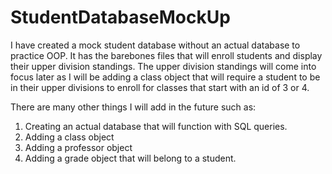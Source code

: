 # StudentDatabaseMockUp

I have created a mock student database without an actual database to practice OOP. It has the barebones files that will enroll students and display their upper division standings.
The upper division standings will come into focus later as I will be adding a class object that will require a student to be in their upper divisions to enroll for classes that start with an id of 3 or 4.

There are many other things I will add in the future such as:
 1. Creating an actual database that will function with SQL queries.
 2. Adding a class object
 3. Adding a professor object
 4. Adding a grade object that will belong to a student.
